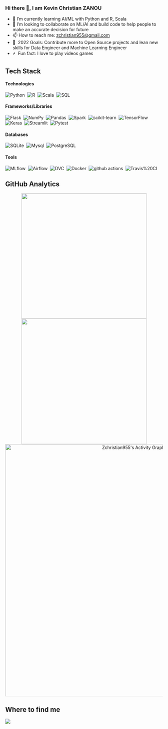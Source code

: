 ### Hi there 👋, I am Kevin Christian ZANOU


- 🌱 I’m currently learning AI/ML with Python and R, Scala 
- 👯 I’m looking to collaborate on  ML/AI and build code to help people to make an accurate decision for future
- 📫 How to reach me: zchristian955@gmail.com
- 🥅 &nbsp;2022 Goals: Contribute more to Open Source projects and lean new skills for Data Engineer and Machine Learning Engineer
- ⚡ &nbsp;Fun fact: I love to play videos games





## Tech Stack
#### Technologies
![Python](https://img.shields.io/badge/-Python-05122A?style=flat&logo=python)&nbsp;
![R](https://img.shields.io/badge/-R-05122A?style=flat&logo=R)&nbsp;
![Scala](https://img.shields.io/badge/-Scala-05122A?style=flat&logo=Scala)&nbsp;
![SQL](https://img.shields.io/badge/-SQL-05122A?style=flat&logo=SQL)&nbsp;



#### Frameworks/Libraries
![Flask](https://img.shields.io/badge/-Flask-05122A?style=flat&logo=Flask)&nbsp;
![NumPy](https://img.shields.io/badge/-NumPy-05122A?style=flat&logo=NumPy)&nbsp;
![Pandas](https://img.shields.io/badge/-Pandas-05122A?style=flat&logo=Pandas)&nbsp;
![Spark](https://img.shields.io/badge/-Spark-05122A?style=flat&logo=Spark)&nbsp;
![scikit-learn](https://img.shields.io/badge/-scikit%20learn-05122A?style=flat&logo=scikit%20learn)&nbsp;
![TensorFlow](https://img.shields.io/badge/-TensorFlow-05122A?style=flat&logo=TensorFlow)&nbsp;
![Keras](https://img.shields.io/badge/-Keras-05122A?style=flat&logo=Keras)&nbsp;
![Streamlit](https://img.shields.io/badge/-Streamlit-05122A?style=flat&logo=Streamlit)&nbsp;
![Pytest](https://img.shields.io/badge/-Pytest-05122A?style=flat&logo=Pytest)&nbsp;

#### Databases
![SQLite](https://img.shields.io/badge/-SQLite-05122A?style=flat&logo=SQLite)&nbsp;
![Mysql](https://img.shields.io/badge/-Mysql-05122A?style=flat&logo=Mysql)&nbsp;
![PostgreSQL](https://img.shields.io/badge/-PostgreSQL-05122A?style=flat&logo=PostgreSQL)&nbsp;


#### Tools
![MLflow](https://img.shields.io/badge/-MLflow-05122A?style=flat&logo=MLflow)&nbsp;
![Airflow](https://img.shields.io/badge/-Airflow-05122A?style=flat&logo=Airflow)&nbsp;
![DVC](https://img.shields.io/badge/-DVC-05122A?style=flat&logo=DVC)&nbsp;
![Docker](https://img.shields.io/badge/-Docker-05122A?style=flat&logo=Docker)&nbsp;
![github actions](https://img.shields.io/badge/-GitHub%20Actions-05122A?style=flat&logo=GitHub%20Actions)&nbsp;
![Travis%20CI](https://img.shields.io/badge/-Travis%20CI-05122A?style=flat&logo=Travis%20CI)&nbsp;


## GitHub Analytics
<p align="center">
  <a href="https://github.com/Zchristian955">
    <img width="400px" src="https://github-readme-stats-eight-theta.vercel.app/api?username=Zchristian955&show_icons=true&theme=react&include_all_commits=true&count_private=true&hide_border=true&bg_color=060B0D"/>
    <img width="400px" src="https://github-readme-streak-stats.herokuapp.com?user=Zchristian955&theme=black-ice&hide_border=true&stroke=0000&background=060B0D">
  </a>
  <a href="https://github.com/Zchristian955"><img alt="Zchristian955's Activity Graph"  width="804px" src="https://activity-graph.herokuapp.com/graph?username=Zchristian955&theme=react-dark&hide_border=true" /></a>
</p>



## Where to find me
<p align="left">
  <a href="https://www.linkedin.com/in/kevin-christian-zanou-6a957619a/"><img src="https://img.shields.io/badge/-Christian%20ZANOU-0077B5?style=flat&logo=Linkedin&logoColor=white"/></a>
  <a href="mailto:zchristian955@gmail.com"></a>
</p>



